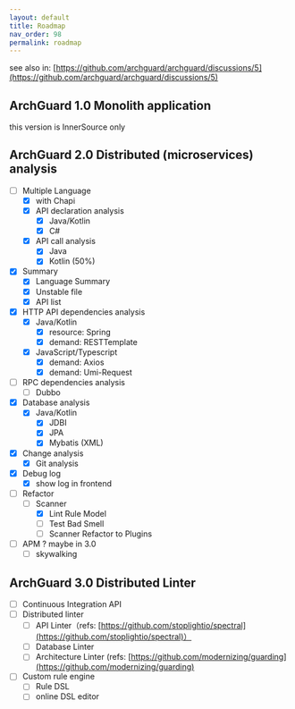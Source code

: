 ```yaml
---
layout: default
title: Roadmap
nav_order: 98
permalink: roadmap
---
```


see also in: [https://github.com/archguard/archguard/discussions/5](https://github.com/archguard/archguard/discussions/5)

## ArchGuard 1.0 Monolith application

this version is InnerSource only

## ArchGuard 2.0 Distributed (microservices) analysis

- [ ] Multiple Language
    - [x] with Chapi
    - [x] API declaration analysis
        - [x] Java/Kotlin
        - [x] C#
    - [x] API call analysis
        - [x] Java
        - [x] Kotlin (50%)
- [x] Summary
    - [x] Language Summary
    - [x] Unstable file
    - [x] API list
- [x] HTTP API dependencies analysis
    - [x] Java/Kotlin
        - [x] resource: Spring
        - [x] demand: RESTTemplate
    - [x] JavaScript/Typescript
        - [x] demand: Axios
        - [x] demand: Umi-Request
- [ ] RPC dependencies analysis
    - [ ] Dubbo 
- [x] Database analysis
    - [x] Java/Kotlin
        - [x] JDBI
        - [x] JPA
        - [x] Mybatis (XML)
- [x] Change analysis
    - [x] Git analysis
- [x] Debug log
    - [x] show log in frontend
- [ ] Refactor
    - [ ] Scanner
        - [x] Lint Rule Model
        - [ ] Test Bad Smell
        - [ ] Scanner Refactor to Plugins
- [ ] APM ? maybe in 3.0
   - [ ] skywalking  

## ArchGuard 3.0 Distributed Linter

- [ ] Continuous Integration API
- [ ] Distributed linter
    - [ ] API Linter（refs: [https://github.com/stoplightio/spectral](https://github.com/stoplightio/spectral)）
    - [ ] Database Linter
    - [ ] Architecture Linter (refs: [https://github.com/modernizing/guarding](https://github.com/modernizing/guarding)
- [ ] Custom rule engine
    - [ ] Rule DSL
    - [ ] online DSL editor
